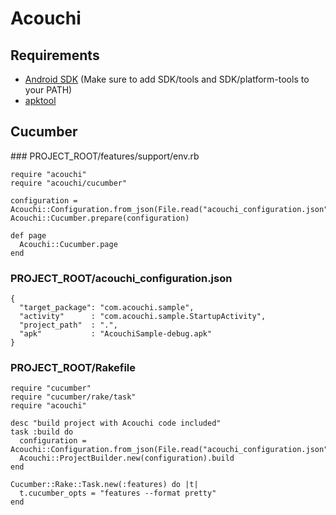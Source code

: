 Acouchi
=======

Requirements
------------

* [Android SDK](http://developer.android.com/sdk/installing/index.html) (Make sure to add SDK/tools and SDK/platform-tools to your PATH)
* [apktool](http://code.google.com/p/android-apktool/)

Cucumber
--------

### PROJECT_ROOT/features/support/env.rb

    require "acouchi"
    require "acouchi/cucumber"

    configuration = Acouchi::Configuration.from_json(File.read("acouchi_configuration.json"))
    Acouchi::Cucumber.prepare(configuration)

    def page
      Acouchi::Cucumber.page
    end

### PROJECT_ROOT/acouchi_configuration.json

    {
      "target_package": "com.acouchi.sample",
      "activity"      : "com.acouchi.sample.StartupActivity",
      "project_path"  : ".",
      "apk"           : "AcouchiSample-debug.apk"
    }

### PROJECT_ROOT/Rakefile

    require "cucumber"
    require "cucumber/rake/task"
    require "acouchi"

    desc "build project with Acouchi code included"
    task :build do
      configuration = Acouchi::Configuration.from_json(File.read("acouchi_configuration.json"))
      Acouchi::ProjectBuilder.new(configuration).build
    end

    Cucumber::Rake::Task.new(:features) do |t|
      t.cucumber_opts = "features --format pretty"
    end
